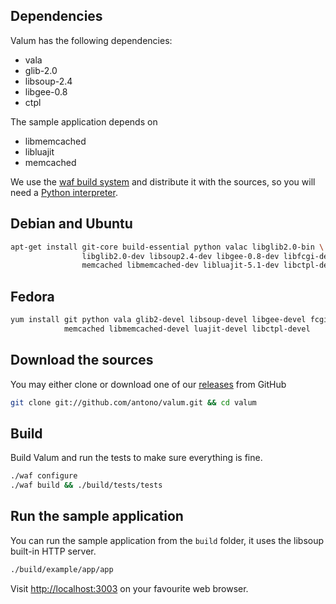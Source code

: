 Dependencies
------------

Valum has the following dependencies:

 - vala
 - glib-2.0
 - libsoup-2.4
 - libgee-0.8
 - ctpl

The sample application depends on

 - libmemcached
 - libluajit
 - memcached

We use the [waf build system](https://code.google.com/p/waf/) and distribute it
with the sources, so you will need a
[Python interpreter](https://www.python.org/).

Debian and Ubuntu
-----------------

```bash
apt-get install git-core build-essential python valac libglib2.0-bin \
                libglib2.0-dev libsoup2.4-dev libgee-0.8-dev libfcgi-dev \
                memcached libmemcached-dev libluajit-5.1-dev libctpl-dev
```

Fedora
------

```bash
yum install git python vala glib2-devel libsoup-devel libgee-devel fcgi-devel \
            memcached libmemcached-devel luajit-devel libctpl-devel
```

Download the sources
--------------------

You may either clone or download one of our
[releases](https://github.com/antono/valum/releases) from GitHub
```bash
git clone git://github.com/antono/valum.git && cd valum
```

Build
-----

Build Valum and run the tests to make sure everything is fine.

```bash
./waf configure
./waf build && ./build/tests/tests
```

Run the sample application
--------------------------

You can run the sample application from the `build` folder, it uses the libsoup
built-in HTTP server.

```bash
./build/example/app/app
```

Visit [http://localhost:3003](http://localhost:3003) on your favourite web
browser.
